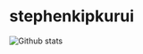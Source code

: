 # stephenkipkurui

![Github stats](https://github-readme-stats.vercel.app/api?username=stephenkipkurui&theme=github_dark&show_icons=true&count_private=true)